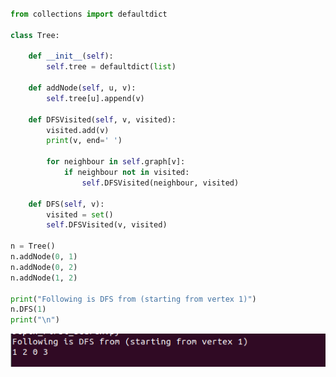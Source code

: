 ```python

from collections import defaultdict
 
class Tree:
 
    def __init__(self):
        self.tree = defaultdict(list)
 
    def addNode(self, u, v):
        self.tree[u].append(v)
 
    def DFSVisited(self, v, visited):
        visited.add(v)
        print(v, end=' ')
 
        for neighbour in self.graph[v]:
            if neighbour not in visited:
                self.DFSVisited(neighbour, visited)
 
    def DFS(self, v):
        visited = set()
        self.DFSVisited(v, visited) 

n = Tree()
n.addNode(0, 1)
n.addNode(0, 2)
n.addNode(1, 2)
 
print("Following is DFS from (starting from vertex 1)")
n.DFS(1)
print("\n")
```

![Output of Depth First Search Code](https://github.com/VartikaChaudhary/Python-Data-Structure-Codes/blob/main/DFS.png)
